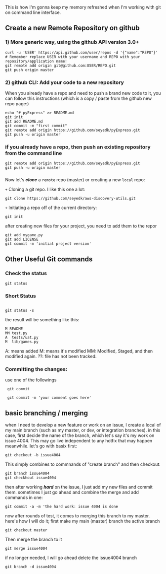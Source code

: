 This is how I'm gonna keep my memory refreshed when I'm working with git on command line interface. 
## Create a new Remote Repository on github

### 1) More generic way, using the github API version 3.0+
```
curl -u 'USER' https://api.github.com/user/repos -d '{"name":"REPO"}'
# Remember replace USER with your username and REPO with your repository/application name!
git remote add origin git@github.com:USER/REPO.git
git push origin master
```

### 2) github CLI: Add your code to a new repository 
When you already have a repo and need to push a brand new code to it, you can follow this instructions (which is a copy / paste from the github new repo page:)

```
echo "# pyExpress" >> README.md
git init
git add README.md
git commit -m "first commit"
git remote add origin https://github.com/seyedk/pyExpress.git
git push -u origin master
```

### if you already have a repo, then push an existing repository from the command line
```
git remote add origin https://github.com/seyedk/pyExpress.git
git push -u origin master
```

### 



Now let's ***clone*** a `remote` repo (master) or creating a new `local` repo:

`+` Cloning a git repo. I like this one a lot:
```
git clone https://github.com/seyedk/aws-discovery-utils.git
```
`+` Initiating a repo off of the current directory:

``` cd ~/myproject
git init
```
after creating new files for your project, you need to add them to the repor

```
git add mygame.py
git add LICENSE
git commit -m 'initial project version'

```

## Other Useful Git commands 
### Check the status
```
git status
```
### Short Status
```

git status -s 

```

the result will be something like this:

```
M README
MM test.py
A  tests/uat.py
M  lib/games.py
```
A: means added
M: means it's modified 
MM: Modified, Staged, and then modified again.
??: file has not been tracked.

### Committing the changes:
use one of the followings
``` 
 git commit
```

```
 git commit -m 'your comment goes here'
```

## basic branching / merging 
when I need to develop a new feature or work on an issue, I create a local of my main branch (such as my master, or dev, or integration branches).
in this case, first decide the name of the branch, which let's say it's my work on issue 4004. This may go live independent to any hotfix that may happen meanwhile. let's go with basix first:
```
git checkout -b issue4004
```
This simply combines to commnands of "create branch" and then checkout:

```
git branch issue4004
git checkhout issue4004
```

then after working ***hard*** on the issue, I just add my new files and commit them. sometimes I just go ahead and combine the merge and add commands in one:
```
git commit -a -m 'the hard work: issue 4004 is done 
```

now after rounds of test, it comes to merging this branch to my master. here's how I will do it; first make my main (master) branch the active branch 
```
git checkout master
```
Then merge the branch to it
```
git merge issue4004
```

if no longer needed, I will go ahead delete the issue4004 branch

```
git branch -d issue4004
```